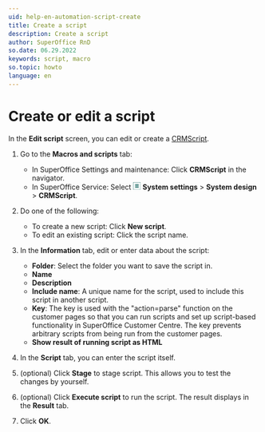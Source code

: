 ```yaml
---
uid: help-en-automation-script-create
title: Create a script
description: Create a script
author: SuperOffice RnD
so.date: 06.29.2022
keywords: script, macro
so.topic: howto
language: en
---
```


# Create or edit a script

In the **Edit script** screen, you can edit or create a [CRMScript][1].

1. Go to the **Macros and scripts** tab:

    * In SuperOffice Settings and maintenance: Click **CRMScript** in the navigator.
    * In SuperOffice Service: Select ![icon][img1] **System settings** > **System design** > **CRMScript**.

1. Do one of the following:
    * To create a new script: Click **New script**.
    * To edit an existing script: Click the script name.

1. In the **Information** tab, edit or enter data about the script:

    * **Folder**: Select the folder you want to save the script in.
    * **Name**
    * **Description**
    * **Include name**: A unique name for the script, used to include this script in another script.
    * **Key**: The key is used with the "action=parse" function on the customer pages so that you can run scripts and set up script-based functionality in SuperOffice Customer Centre. The key prevents arbitrary scripts from being run from the customer pages.
    * **Show result of running script as HTML**

1. In the **Script** tab, you can enter the script itself.

1. (optional) Click **Stage** to stage script. This allows you to test the changes by yourself.

1. (optional) Click **Execute script** to run the script. The result displays in the **Result** tab.

1. Click **OK**.

<!-- Referenced links -->
[1]: ../index.yml

<!-- Referenced images -->
[img1]: ../../../../media/icons/settings-small.png
